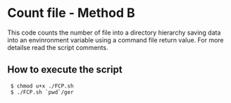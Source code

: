 # Count file - Method B

This code counts the number of file into a directory hierarchy saving data into an envinronment variable using
a command file return value.
For more detailse read the script comments.

## How to execute the script
```console
 $ chmod u+x ./FCP.sh
 $ ./FCP.sh `pwd`/ger
 ```